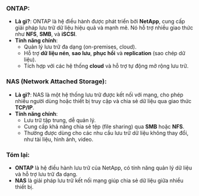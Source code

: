 ### **ONTAP**:
- **Là gì?**: ONTAP là hệ điều hành được phát triển bởi **NetApp**, cung cấp giải pháp lưu trữ dữ liệu hiệu quả và mạnh mẽ. Nó hỗ trợ nhiều giao thức như **NFS**, **SMB**, và **iSCSI**.
- **Tính năng chính**: 
  - Quản lý lưu trữ đa dạng (on-premises, cloud).
  - Hỗ trợ **dữ liệu nén**, **sao lưu**, **phục hồi** và **replication** (sao chép dữ liệu).
  - Tích hợp với các hệ thống **cloud** và hỗ trợ tự động mở rộng lưu trữ.

### **NAS (Network Attached Storage)**:
- **Là gì?**: NAS là một hệ thống lưu trữ được kết nối với mạng, cho phép nhiều người dùng hoặc thiết bị truy cập và chia sẻ dữ liệu qua giao thức **TCP/IP**.
- **Tính năng chính**:
  - Lưu trữ tập trung, dễ quản lý.
  - Cung cấp khả năng chia sẻ tệp (file sharing) qua **SMB** hoặc **NFS**.
  - Thường được dùng cho các nhu cầu lưu trữ dữ liệu không thay đổi, như tài liệu, hình ảnh, video.

### **Tóm lại**:
- **ONTAP** là hệ điều hành lưu trữ của NetApp, có tính năng quản lý dữ liệu và hỗ trợ lưu trữ đa dạng.
- **NAS** là giải pháp lưu trữ kết nối mạng giúp chia sẻ dữ liệu giữa nhiều thiết bị.
